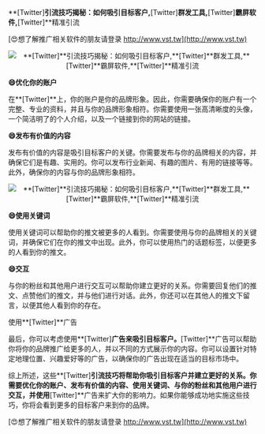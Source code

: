 **[Twitter]**引流技巧揭秘：如何吸引目标客户,**[Twitter]**群发工具,**[Twitter]**霸屏软件,**[Twitter]**精准引流

[😍想了解推广相关软件的朋友请登录 http://www.vst.tw](http://www.vst.tw)

 <center><img src="https://vst.tw/MP4/tuiguang/png/5.png" alt="**[Twitter]**引流技巧揭秘：如何吸引目标客户,**[Twitter]**群发工具,**[Twitter]**霸屏软件,**[Twitter]**精准引流"></center>

**😄优化你的账户**

在**[Twitter]**上，你的账户是你的品牌形象。因此，你需要确保你的账户有一个完整、专业的资料，并且与你的品牌形象相符。你需要使用一张高清晰度的头像，一个简洁明了的个人介绍，以及一个链接到你的网站的链接。

**😄发布有价值的内容**

发布有价值的内容是吸引目标客户的关键。你需要发布与你的品牌相关的内容，并确保它们是有趣、实用的。你可以发布行业新闻、有趣的图片、有用的链接等等。此外，确保你的内容与你的品牌形象相符。

 <center><img src="https://vst.tw/MP4/tuiguang/png/0.png" alt="**[Twitter]**引流技巧揭秘：如何吸引目标客户,**[Twitter]**群发工具,**[Twitter]**霸屏软件,**[Twitter]**精准引流"></center>

**😄使用关键词**

使用关键词可以帮助你的推文被更多的人看到。你需要使用与你的品牌相关的关键词，并确保它们在你的推文中出现。此外，你可以使用热门的话题标签，以便更多的人看到你的推文。

**😄交互**

与你的粉丝和其他用户进行交互可以帮助你建立更好的关系。你需要回复他们的推文、点赞他们的推文，并与他们进行对话。此外，你还可以在其他人的推文下留言，以便其他人看到你的存在。

使用**[Twitter]**广告

最后，你可以考虑使用**[Twitter]**广告来吸引目标客户。**[Twitter]**广告可以帮助你将你的品牌推广给更多的人，并以不同的方式展示你的内容。你可以设置针对特定地理位置、兴趣爱好等的广告，以确保你的广告出现在适当的目标市场中。

综上所述，这些**[Twitter]**引流技巧将帮助你吸引目标客户并建立更好的关系。你需要优化你的账户、发布有价值的内容、使用关键词、与你的粉丝和其他用户进行交互，并使用**[Twitter]**广告来扩大你的影响力。如果你能够成功地实施这些技巧，你将会看到更多的目标客户来到你的品牌。

[😍想了解推广相关软件的朋友请登录 http://www.vst.tw](http://www.vst.tw)



